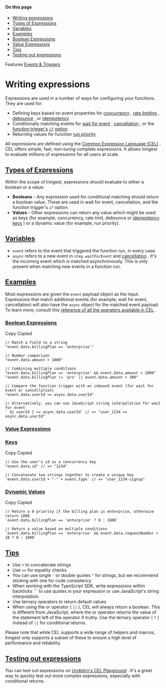 #### On this page

- [Writing expressions](\docs\guides\writing-expressions#writing-expressions)
- [Types of Expressions](\docs\guides\writing-expressions#types-of-expressions)
- [Variables](\docs\guides\writing-expressions#variables)
- [Examples](\docs\guides\writing-expressions#examples)
- [Boolean Expressions](\docs\guides\writing-expressions#boolean-expressions)
- [Value Expressions](\docs\guides\writing-expressions#value-expressions)
- [Tips](\docs\guides\writing-expressions#tips)
- [Testing out expressions](\docs\guides\writing-expressions#testing-out-expressions)

Features [Events &amp; Triggers](\docs\features\events-triggers)

# Writing expressions

Expressions are used in a number of ways for configuring your functions. They are used for:

- Defining keys based on event properties for [concurrency](\docs\functions\concurrency) , [rate limiting](\docs\reference\functions\rate-limit) , [debounce](\docs\reference\functions\debounce) , or [idempotency](\docs\guides\handling-idempotency)
- Conditionally matching events for [wait for event](\docs\reference\functions\step-wait-for-event) , [cancellation](\docs\guides\cancel-running-functions) , or the [function trigger's](\docs\reference\functions\create#trigger) [`if`](\docs\reference\functions\create#trigger) [option](\docs\reference\functions\create#trigger)
- Returning values for function [run priority](\docs\reference\functions\run-priority)

All expressions are defined using the [Common Expression Language (CEL)](https://github.com/google/cel-go) . CEL offers simple, fast, non-turing complete expressions. It allows Inngest to evaluate millions of expressions for all users at scale.

## [Types of Expressions](\docs\guides\writing-expressions#types-of-expressions)

Within the scope of Inngest, expressions should evaluate to either a boolean or a value:

- **Booleans** - Any expression used for conditional matching should return a boolean value. These are used in wait for event, cancellation, and the function trigger's `if` option.
- **Values** - Other expressions can return any value which might be used as keys (for example, concurrency, rate limit, debounce or [idempotency keys](\docs\guides\handling-idempotency) ) or a dynamic value (for example, run priority).

## [Variables](\docs\guides\writing-expressions#variables)

- `event` refers to the event that triggered the function run, in every case.
- `async` refers to a new event in `step.waitForEvent` and [cancellation](\docs\guides\cancel-running-functions) . It's the incoming event which is matched asynchronously. This is only present when matching new events in a function run.

## [Examples](\docs\guides\writing-expressions#examples)

Most expressions are given the `event` payload object as the input. Expressions that match additional events (for example, wait for event, cancellation) will also have the `async` object for the matched event payload. To learn more, consult this [reference of all the operators available in CEL](https://github.com/google/cel-spec/blob/master/doc/langdef.md#list-of-standard-definitions) .

### [Boolean Expressions](\docs\guides\writing-expressions#boolean-expressions)

Copy Copied

```
// Match a field to a string
"event.data.billingPlan == 'enterprise'"

// Number comparison
"event.data.amount > 1000"

// Combining multiple conditions
"event.data.billingPlan == 'enterprise' && event.data.amount > 1000"
"event.data.billingPlan != 'pro' || event.data.amount < 300"

// Compare the function trigger with an inbound event (for wait for event or cancellation)
"event.data.userId == async.data.userId"

// Alternatively, you can use JavaScript string interpolation for wait for event
` ${ userId } == async.data.userId` // => "user_1234 == async.data.userId"
```

### [Value Expressions](\docs\guides\writing-expressions#value-expressions)

### [Keys](\docs\guides\writing-expressions#keys)

Copy Copied

```
// Use the user's id as a concurrency key
"event.data.id" // => "1234"

// Concatenate two strings together to create a unique key
`event.data.userId + "-" + event.type` // => "user_1234-signup"
```

### [Dynamic Values](\docs\guides\writing-expressions#dynamic-values)

Copy Copied

```
// Return a 0 priority if the billing plan is enterprise, otherwise return 1800
`event.data.billingPlan == 'enterprise' ? 0 : 1800`

// Return a value based on multiple conditions
`event.data.billingPlan == 'enterprise' && event.data.requestNumber < 10 ? 0 : 1800`
```

## [Tips](\docs\guides\writing-expressions#tips)

- Use `+` to concatenate strings
- Use `==` for equality checks
- You can use single `'` or double quotes `"` for strings, but we recommend sticking with one for code consistency
- When working with the TypeScript SDK, write expressions within backticks ``` to use quotes in your expression or use JavaScript's string interpolation.
- Use ternary operators to return default values
- When using the or operator ( `||` ), CEL will always return a boolean. This is different from JavaScript, where the or operator returns the value of the statement left of the operator if truthy. Use the ternary operator ( `?` ) instead of `||` for conditional returns.

Please note that while CEL supports a wide range of helpers and macros, Inngest only supports a subset of these to ensure a high level of performance and reliability.

## [Testing out expressions](\docs\guides\writing-expressions#testing-out-expressions)

You can test out expressions on [Undistro's CEL Playground](https://playcel.undistro.io/) . It's a great way to quickly test out more complex expressions, especially with conditional returns.